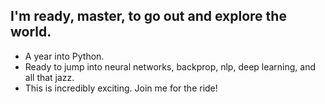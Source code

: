 ## I'm ready, master, to go out and explore the world.

* A year into Python.
* Ready to jump into neural networks, backprop, nlp, deep learning, and all that jazz.
* This is incredibly exciting. Join me for the ride!
